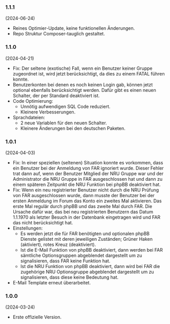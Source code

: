 ### 1.1.1
(2024-06-24)

* Reines Optimier-Update, keine funktionellen Änderungen.
* Repo Struktur Composer-tauglich gestaltet.

### 1.1.0
(2024-04-21)

* Fix: Der seltene (exotische) Fall, wenn ein Benutzer keiner Gruppe zugeordnet ist, wird jetzt berücksichtigt, da dies zu einem FATAL führen konnte.
* Benutzerkonten bei denen es noch keinen Login gab, können jetzt optional ebenfalls berücksichtigt werden. Dafür gibt es einen neuen Schalter, der per Standard deaktiviert ist.
* Code Optimierung:
  * Unnötig aufwendigen SQL Code reduziert.
  * Kleinere Verbesserungen.
* Sprachdateien:
  * 2 neue Variablen für den neuen Schalter.
  * Kleinere Änderungen bei den deutschen Paketen.

### 1.0.1
(2024-04-03)

* Fix: In einer speziellen (seltenen) Situation konnte es vorkommen, dass ein Benutzer bei der Anmeldung von FAR ignoriert wurde. Dieser Fehler trat dann auf, wenn der Benutzer Mitglied der NRU Gruppe war und der Administrator die NRU Gruppe in FAR ausgeschlossen hat und dann zu einem späteren Zeitpunkt die NRU Funktion bei phpBB deaktiviert hat.
* Fix: Wenn ein neu registrierter Benutzer nicht durch die NRU Prüfung von FAR ausgeschlossen wurde, dann musste der Benutzer bei der ersten Anmeldung im Forum das Konto ein zweites Mal aktivieren. Das erste Mal regulär durch phpBB und das zweite Mal durch FAR. Die Ursache dafür war, das bei neu registrierten Benutzern das Datum 1.1.1970 als letzter Besuch in der Datenbank eingetragen wird und FAR das nicht berücksichtigt hat.
* Einstellungen:
  * Es werden jetzt die für FAR benötigten und optionalen phpBB Dienste gelistet mit deren jeweiligen Zuständen; Grüner Haken (aktiviert), rotes Kreuz (deaktiviert).
  * Ist die E-Mail Funktion von phpBB deaktiviert, dann werden bei FAR sämtliche Optionsgruppen abgeblendet dargestellt um zu signalisieren, dass FAR keine Funktion hat.
  * Ist die NRU Funktion von phpBB deaktiviert, dann wird bei FAR die zugehörige NRU Optionsgruppe abgeblendet dargestellt um zu signalisieren, dass diese keine Bedeutung hat.
* E-Mail Template erneut überarbeitet.

### 1.0.0
(2024-03-24)

* Erste offizielle Version.
